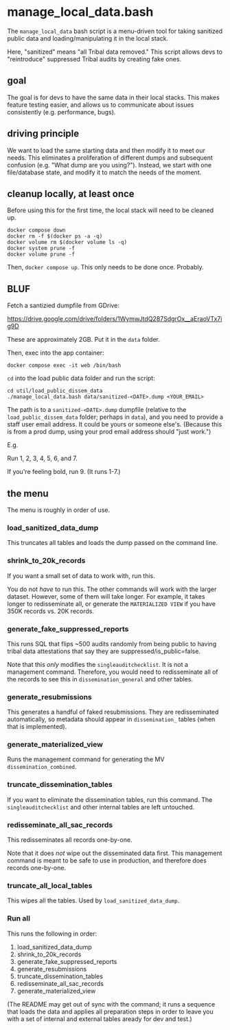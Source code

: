 # manage_local_data.bash

The `manage_local_data` bash script is a menu-driven tool for taking sanitized public data and loading/manipulating it in the local stack.

Here, "sanitized" means "all Tribal data removed." This script allows devs to "reintroduce" suppressed Tribal audits by creating fake ones.

## goal

The goal is for devs to have the same data in their local stacks. This makes feature testing easier, and allows us to communicate about issues consistently (e.g. performance, bugs).

## driving principle

We want to load the same starting data and then modify it to meet our needs. This eliminates a proliferation of different dumps and subsequent confusion (e.g. "What dump are you using?"). Instead, we start with one file/database state, and modify it to match the needs of the moment.

## cleanup locally, at least once

Before using this for the first time, the local stack will need to be cleaned up.

```
docker compose down
docker rm -f $(docker ps -a -q)
docker volume rm $(docker volume ls -q)
docker system prune -f
docker volume prune -f
```

Then, `docker compose up`. This only needs to be done once. Probably.

## BLUF

Fetch a santizied dumpfile from GDrive:

https://drive.google.com/drive/folders/1WymwJtdQ287SdgrOx__aEraoVTx7ig9D

These are approximately 2GB. Put it in the `data` folder.

Then, exec into the app container:

```
docker compose exec -it web /bin/bash
```

`cd` into the load public data folder and run the script:

```
cd util/load_public_dissem_data
./manage_local_data.bash data/sanitized-<DATE>.dump <YOUR_EMAIL>
```

The path is to a `sanitized-<DATE>.dump` dumpfile (relative to the `load_public_dissem_data` folder; perhaps in `data`), and you need to provide a staff user email address. It could be yours or someone else's. (Because this is from a prod dump, using your prod email address should "just work.")

E.g.

Run 1, 2, 3, 4, 5, 6, and 7.

If you're feeling bold, run 9. (It runs 1-7.)

## the menu

The menu is roughly in order of use.

### load_sanitized_data_dump

This truncates all tables and loads the dump passed on the command line.

### shrink_to_20k_records

If you want a small set of data to work with, run this. 

You do not *have* to run this. The other commands will work with the larger dataset. However, some of them will take longer. For example, it takes longer to redisseminate all, or generate the `MATERIALIZED VIEW` if you have 350K records vs. 20K records.

### generate_fake_suppressed_reports

This runs SQL that flips ~500 audits randomly from being public to having tribal data attestations that say they are suppressed/is_public=false. 

Note that this *only* modifies the `singleauditchecklist`. It is not a management command. Therefore, you would need to redisseminate all of the records to see this in `dissemination_general` and other tables.

### generate_resubmissions

This generates a handful of faked resubmissions. They are redisseminated automatically, so metadata should appear in `dissemination_` tables (when that is implemented).

### generate_materialized_view

Runs the management command for generating the MV `dissemination_combined`.

### truncate_dissemination_tables

If you want to eliminate the dissemination tables, run this command. The `singleauditchecklist` and other internal tables are left untouched.

### redisseminate_all_sac_records

This redisseminates all records one-by-one. 

Note that it does *not* wipe out the disseminated data first. This management command is meant to be safe to use in production, and therefore does records one-by-one. 

### truncate_all_local_tables

This wipes all the tables. Used by `load_sanitized_data_dump`. 

### Run all

This runs the following in order:

1. load_sanitized_data_dump
1. shrink_to_20k_records
1. generate_fake_suppressed_reports
1. generate_resubmissions
1. truncate_dissemination_tables
1. redisseminate_all_sac_records
1. generate_materialized_view

(The README may get out of sync with the command; it runs a sequence that loads the data and applies all preparation steps in order to leave you with a set of internal and external tables aready for dev and test.)
